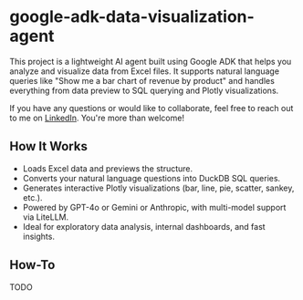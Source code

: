# google-adk-data-visualization-agent

This project is a lightweight AI agent built using Google ADK that helps you analyze and visualize data from Excel files. It supports natural language queries like "Show me a bar chart of revenue by product" and handles everything from data preview to SQL querying and Plotly visualizations.

If you have any questions or would like to collaborate, feel free to reach out to me on [LinkedIn](https://www.linkedin.com/in/jenya-stoeva-60477249/). You're more than welcome!

## How It Works
* Loads Excel data and previews the structure.
* Converts your natural language questions into DuckDB SQL queries.
* Generates interactive Plotly visualizations (bar, line, pie, scatter, sankey, etc.).
* Powered by GPT-4o or Gemini or Anthropic, with multi-model support via LiteLLM.
* Ideal for exploratory data analysis, internal dashboards, and fast insights.

## How-To
TODO

